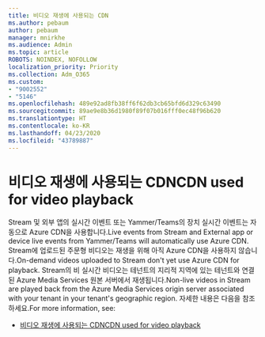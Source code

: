 ```yaml
---
title: 비디오 재생에 사용되는 CDN
ms.author: pebaum
author: pebaum
manager: mnirkhe
ms.audience: Admin
ms.topic: article
ROBOTS: NOINDEX, NOFOLLOW
localization_priority: Priority
ms.collection: Adm_O365
ms.custom:
- "9002552"
- "5146"
ms.openlocfilehash: 489e92ad8fb38ff6f62db3cb65bfd6d329c63490
ms.sourcegitcommit: 89ae9e8b36d1980f89f07b016fff0ec48f96b620
ms.translationtype: HT
ms.contentlocale: ko-KR
ms.lasthandoff: 04/23/2020
ms.locfileid: "43789887"
---
```

# <a name="cdn-used-for-video-playback"></a><span data-ttu-id="5d414-102">비디오 재생에 사용되는 CDN</span><span class="sxs-lookup"><span data-stu-id="5d414-102">CDN used for video playback</span></span>

<span data-ttu-id="5d414-103">Stream 및 외부 앱의 실시간 이벤트 또는 Yammer/Teams의 장치 실시간 이벤트는 자동으로 Azure CDN을 사용합니다.</span><span class="sxs-lookup"><span data-stu-id="5d414-103">Live events from Stream and External app or device live events from Yammer/Teams will automatically use Azure CDN.</span></span> <span data-ttu-id="5d414-104">Stream에 업로드된 주문형 비디오는 재생을 위해 아직 Azure CDN을 사용하지 않습니다.</span><span class="sxs-lookup"><span data-stu-id="5d414-104">On-demand videos uploaded to Stream don't yet use Azure CDN for playback.</span></span> <span data-ttu-id="5d414-105">Stream의 비 실시간 비디오는 테넌트의 지리적 지역에 있는 테넌트와 연결된 Azure Media Services 원본 서버에서 재생됩니다.</span><span class="sxs-lookup"><span data-stu-id="5d414-105">Non-live videos in Stream are played back from the Azure Media Services origin server associated with your tenant in your tenant's geographic region.</span></span> <span data-ttu-id="5d414-106">자세한 내용은 다음을 참조하세요.</span><span class="sxs-lookup"><span data-stu-id="5d414-106">For more information, see:</span></span>

- [<span data-ttu-id="5d414-107">비디오 재생에 사용되는 CDN</span><span class="sxs-lookup"><span data-stu-id="5d414-107">CDN used for video playback</span></span>](https://docs.microsoft.com/ko-KR/stream/network-overview#cdn-used-for-video-playback)
